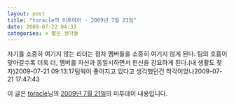 ```yaml
---
layout: post
title: "toracle의 미투데이 - 2009년 7월 21일"
date: 2009-07-22 04:33
categories: ⊙ 짧은 생각들
---
```


자기를 소중히 여기지 않는 리더는 점차 멤버들을 소중히 여기지 않게 된다. 팀의 호흡이 맞아갈수록 더욱 더, 멤버를 자신과 동일시하면서 헌신을 강요하게 된다.(내 생활도 찾자)2009-07-21 09:13:17팀웍이 좋아지고 있다고 생각했던건 착각이었나2009-07-21 17:47:43

이 글은 [toracle](http://me2day.net/toracle)님의 [2009년 7월 21일](http://me2day.net/toracle/2009/07/21#09:13:17)의 미투데이 내용입니다.


       
